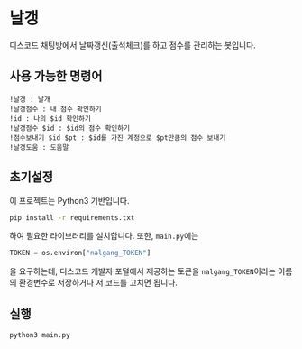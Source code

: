 # 날갱

디스코드 채팅방에서 날짜갱신(출석체크)를 하고 점수를 관리하는 봇입니다.

## 사용 가능한 명령어
```
!날갱 : 날개
!날갱점수 : 내 점수 확인하기
!id : 나의 $id 확인하기
!날갱점수 $id : $id의 점수 확인하기
!점수보내기 $id $pt : $id를 가진 계정으로 $pt만큼의 점수 보내기
!날갱도움 : 도움말
```

## 초기설정
이 프로젝트는 Python3 기반입니다.
```bash
pip install -r requirements.txt
```
하여 필요한 라이브러리를 설치합니다.
또한, `main.py`에는
```python
TOKEN = os.environ["nalgang_TOKEN"]
```
을 요구하는데, 디스코드 개발자 포털에서 제공하는 토큰을 `nalgang_TOKEN`이라는 이름의 환경변수로 저장하거나 저 코드를 고치면 됩니다.

## 실행
```python3 main.py```